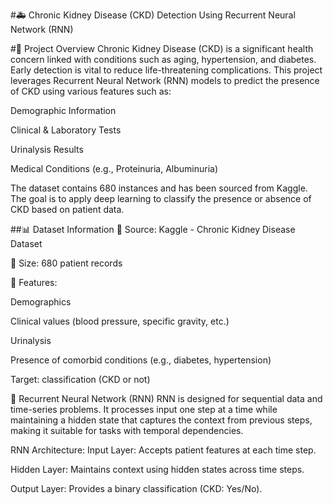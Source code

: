 
#🚑 Chronic Kidney Disease (CKD) Detection Using Recurrent Neural Network (RNN)

#📌 Project Overview
Chronic Kidney Disease (CKD) is a significant health concern linked with conditions such as aging, hypertension, and diabetes. Early detection is vital to reduce life-threatening complications. This project leverages Recurrent Neural Network (RNN) models to predict the presence of CKD using various features such as:

Demographic Information

Clinical & Laboratory Tests

Urinalysis Results

Medical Conditions (e.g., Proteinuria, Albuminuria)

The dataset contains 680 instances and has been sourced from Kaggle. The goal is to apply deep learning to classify the presence or absence of CKD based on patient data.

##📊 Dataset Information
📁 Source: Kaggle - Chronic Kidney Disease Dataset

📌 Size: 680 patient records

📌 Features:

Demographics

Clinical values (blood pressure, specific gravity, etc.)

Urinalysis

Presence of comorbid conditions (e.g., diabetes, hypertension)

Target: classification (CKD or not)

🧠 Recurrent Neural Network (RNN)
RNN is designed for sequential data and time-series problems. It processes input one step at a time while maintaining a hidden state that captures the context from previous steps, making it suitable for tasks with temporal dependencies.

RNN Architecture:
Input Layer: Accepts patient features at each time step.

Hidden Layer: Maintains context using hidden states across time steps.

Output Layer: Provides a binary classification (CKD: Yes/No).

